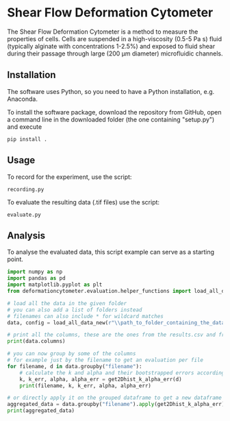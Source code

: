 # Shear Flow Deformation Cytometer

The Shear Flow Deformation Cytometer is a method to measure the properties of cells. 
Cells are suspended in a high-viscosity (0.5-5 Pa s) fluid (typically alginate with concentrations 1-2.5%)
and exposed to fluid shear during their passage through large (200 µm diameter) microfluidic channels.

## Installation
The software uses Python, so you need to have a Python installation, e.g. Anaconda.

To install the software package, download the repository from GitHub, open a command line in the downloaded folder (the one containing "setup.py") and execute

  `pip install .`
  
## Usage

To record for the experiment, use the script:

  `recording.py`
  
To evaluate the resulting data (.tif files) use the script:

  `evaluate.py`
  
## Analysis

To analyse the evaluated data, this script example can serve as a starting point.

```python
import numpy as np
import pandas as pd
import matplotlib.pyplot as plt
from deformationcytometer.evaluation.helper_functions import load_all_data_new, get2Dhist_k_alpha_err

# load all the data in the given folder
# you can also add a list of folders instead
# filenames can also include * for wildcard matches
data, config = load_all_data_new(r"\\path_to_folder_containing_the_data")

# print all the columns, these are the ones from the results.csv and from the meta data files
print(data.columns)

# you can now group by some of the columns
# for example just by the filename to get an evaluation per file
for filename, d in data.groupby("filename"):
    # calculate the k and alpha and their bootstrapped errors according to the 2D mode
    k, k_err, alpha, alpha_err = get2Dhist_k_alpha_err(d)
    print(filename, k, k_err, alpha, alpha_err)

# or directly apply it on the grouped dataframe to get a new dataframe
aggregated_data = data.groupby("filename").apply(get2Dhist_k_alpha_err)
print(aggregated_data)
```
